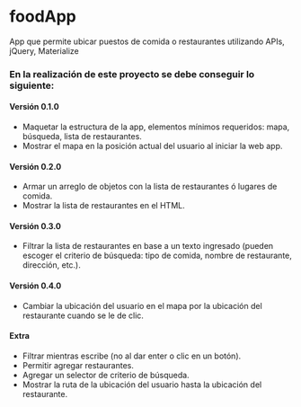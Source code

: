 # foodApp
App que permite ubicar puestos de comida o restaurantes utilizando APIs, jQuery, Materialize

### En la realización de este proyecto se debe conseguir lo siguiente:

#### Versión 0.1.0
* Maquetar la estructura de la app, elementos mínimos requeridos: mapa, búsqueda, lista de restaurantes.
* Mostrar el mapa en la posición actual del usuario al iniciar la web app.
#### Versión 0.2.0
* Armar un arreglo de objetos con la lista de restaurantes ó lugares de comida.
* Mostrar la lista de restaurantes en el HTML.
#### Versión 0.3.0
* Filtrar la lista de restaurantes en base a un texto ingresado (pueden escoger el criterio de búsqueda: tipo de comida, nombre de restaurante, dirección, etc.).
#### Versión 0.4.0
* Cambiar la ubicación del usuario en el mapa por la ubicación del restaurante cuando se le de clic.
#### Extra
* Filtrar mientras escribe (no al dar enter o clic en un botón).
* Permitir agregar restaurantes.
* Agregar un selector de criterio de búsqueda.
* Mostrar la ruta de la ubicación del usuario hasta la ubicación del restaurante.
